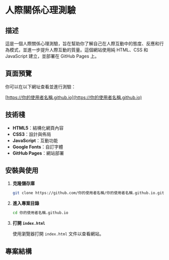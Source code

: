 # 人際關係心理測驗

## 描述

這是一個人際關係心理測驗，旨在幫助你了解自己在人際互動中的態度、反應和行為模式，並進一步提升人際互動的質量。這個網站使用純 HTML、CSS 和 JavaScript 建立，並部署在 GitHub Pages 上。

## 頁面預覽

你可以在以下網址查看並進行測驗：

[https://你的使用者名稱.github.io](https://你的使用者名稱.github.io)

## 技術棧

- **HTML5**：結構化網頁內容
- **CSS3**：設計與佈局
- **JavaScript**：互動功能
- **Google Fonts**：自訂字體
- **GitHub Pages**：網站部署

## 安裝與使用

1. **克隆儲存庫**

    ```bash
    git clone https://github.com/你的使用者名稱/你的使用者名稱.github.io.git
    ```

2. **進入專案目錄**

    ```bash
    cd 你的使用者名稱.github.io
    ```

3. **打開 `index.html`**

    使用瀏覽器打開 `index.html` 文件以查看網站。

## 專案結構


